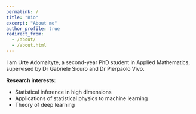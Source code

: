 ```yaml
---
permalink: /
title: "Bio"
excerpt: "About me"
author_profile: true
redirect_from: 
  - /about/
  - /about.html
---
```


I am Urte Adomaityte, a second-year PhD student in Applied Mathematics, supervised by Dr Gabriele Sicuro and Dr Pierpaolo Vivo.

<strong>Research interests:</strong>
- Statistical inference in high dimensions
- Applications of statistical physics to machine learning
- Theory of deep learning

